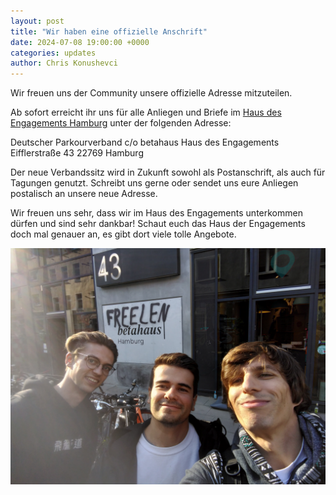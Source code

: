 ```yaml
---
layout: post
title: "Wir haben eine offizielle Anschrift"
date: 2024-07-08 19:00:00 +0000
categories: updates
author: Chris Konushevci
---
```


Wir freuen uns der Community unsere offizielle Adresse mitzuteilen. 

Ab sofort erreicht ihr uns für alle Anliegen und Briefe im [Haus des Engagements Hamburg](https://hde-hamburg.org/) unter der folgenden Adresse: 

Deutscher Parkourverband 
c/o betahaus
Haus des Engagements
Eifflerstraße 43
22769 Hamburg

Der neue Verbandssitz wird in Zukunft sowohl als Postanschrift, als auch für Tagungen genutzt. Schreibt uns gerne oder sendet uns eure Anliegen postalisch an unsere neue Adresse. 

Wir freuen uns sehr, dass wir im Haus des Engagements unterkommen dürfen und sind sehr dankbar! Schaut euch das Haus der Engagements doch mal genauer an, es gibt dort viele tolle Angebote.

![Besuch beim Haus des Engagements](/assets/blog/images/20240920_Besuch_HDE.jpg)